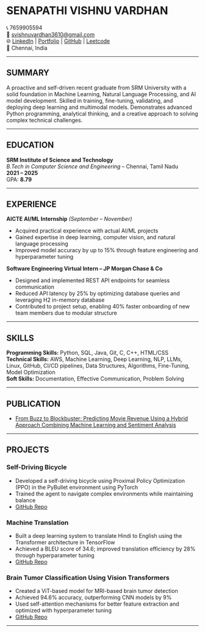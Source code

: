 # SENAPATHI VISHNU VARDHAN

📞 7659905594  
📧 svishnuvardhan3610@gmail.com  
🌐 [LinkedIn](https://www.linkedin.com/in/senapathi-vishnu/) | [Portfolio](https://svishnuvardhan3610.github.io/Portfolio/) | [GitHub](https://github.com/SVISHNUVARDHAN3610) | [Leetcode](https://leetcode.com/u/vishnuvardhan212/)  
📍 Chennai, India  

---

## SUMMARY

A proactive and self-driven recent graduate from SRM University with a solid foundation in Machine Learning, Natural Language Processing, and AI model development. Skilled in training, fine-tuning, validating, and deploying deep learning and multimodal models. Demonstrates advanced Python programming, analytical thinking, and a creative approach to solving complex technical challenges.

---

## EDUCATION

**SRM Institute of Science and Technology**  
*B.Tech in Computer Science and Engineering* – Chennai, Tamil Nadu  
**2021 – 2025**  
GPA: **8.79**

---

## EXPERIENCE

**AICTE AI/ML Internship** *(September – November)*  
- Acquired practical experience with actual AI/ML projects  
- Gained expertise in deep learning, computer vision, and natural language processing  
- Improved model accuracy by up to 15% through feature engineering and hyperparameter tuning

**Software Engineering Virtual Intern – JP Morgan Chase & Co**  
- Designed and implemented REST API endpoints for seamless communication  
- Reduced API latency by 25% by optimizing database queries and leveraging H2 in-memory database  
- Contributed to project setup, enabling 40% faster onboarding of new team members due to modular structure  

---

## SKILLS

**Programming Skills:** Python, SQL, Java, Git, C, C++, HTML/CSS  
**Technical Skills:** AWS, Machine Learning, Deep Learning, NLP, LLMs, Linux, GitHub, CI/CD pipelines, Data Structures, Algorithms, Fine-Tuning, Model Optimization  
**Soft Skills:** Documentation, Effective Communication, Problem Solving  

---

## PUBLICATION

- [From Buzz to Blockbuster: Predicting Movie Revenue Using a Hybrid Approach Combining Machine Learning and Sentiment Analysis](https://ieeexplore.ieee.org/document/10894031)

---

## PROJECTS

### Self-Driving Bicycle  
- Developed a self-driving bicycle using Proximal Policy Optimization (PPO) in the PyBullet environment using PyTorch  
- Trained the agent to navigate complex environments while maintaining balance  
- [GitHub Repo](https://github.com/SVISHNUVARDHAN3610/self-driving-bicycle)

### Machine Translation  
- Built a deep learning system to translate Hindi to English using the Transformer architecture in TensorFlow  
- Achieved a BLEU score of 34.6; improved translation efficiency by 28% through hyperparameter tuning  
- [GitHub Repo](https://github.com/SVISHNUVARDHAN3610/Machine-Translationwith-transformers-using-pytorch)

### Brain Tumor Classification Using Vision Transformers  
- Created a ViT-based model for MRI-based brain tumor detection  
- Achieved 94.6% accuracy, outperforming CNN models by 9%  
- Used self-attention mechanisms for better feature extraction and optimized with hyperparameter tuning  
- [GitHub Repo](https://github.com/SVISHNUVARDHAN3610/Brain-Tumor-detection-using-VIT)

---


